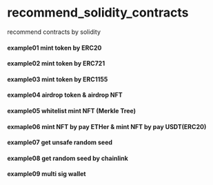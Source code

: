 # recommend_solidity_contracts
recommend contracts by solidity

#### example01 mint token by ERC20
#### example02 mint token by ERC721
#### example03 mint token by ERC1155
#### example04 airdrop token & airdrop NFT
#### example05 whitelist mint NFT (Merkle Tree)
#### exmaple06 mint NFT by pay ETHer & mint NFT by pay USDT(ERC20)
#### example07 get unsafe random seed
#### example08 get random seed by chainlink
#### example09 multi sig wallet
